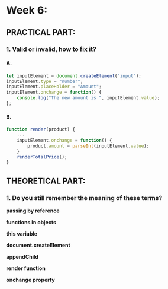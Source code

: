 # Week 6:

## PRACTICAL PART:

### 1. Valid or invalid, how to fix it?

#### A.

```js
let inputElement = document.createElement("input");
inputElement.type = "number";
inputElement.placeHolder = "Amount";
inputElement.onchange = function() {
    console.log("The new amount is ", inputElement.value);
};
```

#### B.

```js
function render(product) {
    ...
    inputElement.onchange = function() {
        product.amount = parseInt(inputElement.value);
    }
    renderTotalPrice();
}
```

## THEORETICAL PART:

### 1. Do you still remember the meaning of these terms?

**passing by reference**

**functions in objects**

**this variable**

**document.createElement**

**appendChild**

**render function**

**onchange property**
